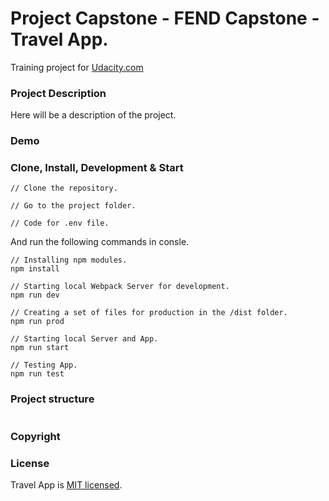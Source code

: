 # Project Capstone - FEND Capstone - Travel App.
Training project for [Udacity.com]

### Project Description
Here will be a description of the project.

### Demo

### Clone, Install, Development & Start

```
// Clone the repository.

// Go to the project folder.

// Code for .env file.
```

And run the following commands in consle.
```
// Installing npm modules.
npm install

// Starting local Webpack Server for development.
npm run dev 

// Creating a set of files for production in the /dist folder.
npm run prod 

// Starting local Server and App.
npm run start 

// Testing App.
npm run test
```

### Project structure
```

```

### Copyright


### License
Travel App is [MIT licensed].

[Udacity.com]: https://www.udcity.com/
[MIT licensed]: https://github.com/GrafSoul/udacity-project-capstone/blob/master/LICENSE.txt
